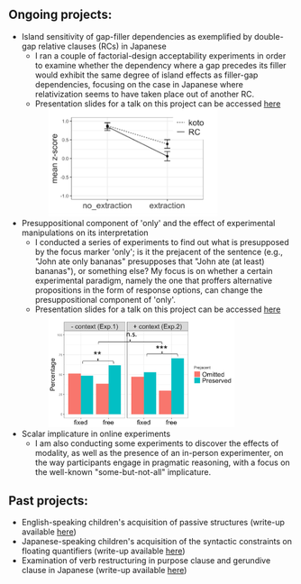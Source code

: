 ## Ongoing projects:

*	Island sensitivity of gap-filler dependencies as exemplified by double-gap relative clauses (RCs) in Japanese
    - I ran a couple of factorial-design acceptability experiments in order to examine whether the dependency where a gap precedes its filler would exhibit the same degree of island effects as filler-gap dependencies, focusing on the case in Japanese where relativization seems to have taken place out of another RC.
    - Presentation slides for a talk on this project can be accessed [here](CAMP_Takahashi.pdf) \
&nbsp;&nbsp;&nbsp;&nbsp;&nbsp;&nbsp;<img src="double_gap_exp1.png" alt="double_gap_exp1" width="300"/>
*	Presuppositional component of 'only' and the effect of experimental manipulations on its interpretation
    - I conducted a series of experiments to find out what is presupposed by the focus marker 'only'; is it the prejacent of the sentence (e.g., "John ate only bananas" presupposes that "John ate (at least) bananas"), or something else? My focus is on whether a certain experimental paradigm, namely the one that proffers alternative propositions in the form of response options, can change the presuppositional component of 'only'.
    - Presentation slides for a talk on this project can be accessed [here](AMLaP_Takahashi.pdf) \
&nbsp;&nbsp;&nbsp;&nbsp;&nbsp;&nbsp;<img src="only_presupposition.png" alt="only_presupposition" width="330"/>
*   Scalar implicature in online experiments
    - I am also conducting some experiments to discover the effects of modality, as well as the presence of an in-person experimenter, on the way participants engage in pragmatic reasoning, with a focus on the well-known "some-but-not-all" implicature.

## Past projects:
*	English-speaking children's acquisition of passive structures (write-up available [here](http://www.lingref.com/bucld/42/BUCLD42-16.pdf))
*	Japanese-speaking children's acquisition of the syntactic constraints on floating quantifiers (write-up available [here](https://scholarspace.manoa.hawaii.edu/bitstream/10125/58832/RN55-LLL2017.pdf))
*	Examination of verb restructuring in purpose clause and gerundive clause in Japanese (write-up available [here](http://www.waseda.jp/assoc-JATLaC/Journals/Resources/01.Takahashi.pdf))
